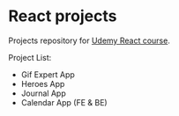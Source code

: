 # React projects

Projects repository for [Udemy React course](https://www.udemy.com/course/react-cero-experto/).

Project List:

- Gif Expert App
- Heroes App
- Journal App
- Calendar App (FE & BE)
